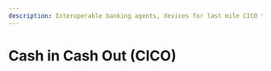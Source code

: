 ```yaml
---
description: Interoperable banking agents, devices for last mile CICO transactions
---
```


# Cash in Cash Out (CICO)

